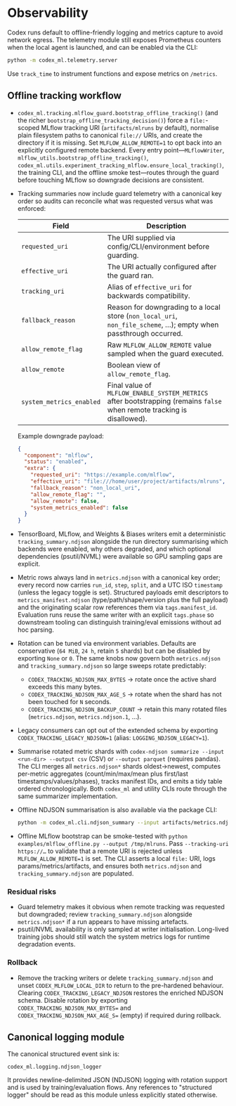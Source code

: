 # Observability

Codex runs default to offline-friendly logging and metrics capture to avoid network egress. The telemetry module still exposes Prometheus counters when the local agent is launched, and can be enabled via the CLI:

```bash
python -m codex_ml.telemetry.server
```

Use `track_time` to instrument functions and expose metrics on `/metrics`.

## Offline tracking workflow

- `codex_ml.tracking.mlflow_guard.bootstrap_offline_tracking()` (and the richer `bootstrap_offline_tracking_decision()`) force a `file:`-scoped MLflow tracking URI (`artifacts/mlruns` by default), normalise plain filesystem paths to canonical `file://` URIs, and create the directory if it is missing. Set `MLFLOW_ALLOW_REMOTE=1` to opt back into an explicitly configured remote backend. Every entry point—`MLflowWriter`, `mlflow_utils.bootstrap_offline_tracking()`, `codex_ml.utils.experiment_tracking_mlflow.ensure_local_tracking()`, the training CLI, and the offline smoke test—routes through the guard before touching MLflow so downgrade decisions are consistent.
- Tracking summaries now include guard telemetry with a canonical key order so audits can reconcile what was requested versus what was enforced:

  | Field | Description |
  | --- | --- |
  | `requested_uri` | The URI supplied via config/CLI/environment before guarding. |
  | `effective_uri` | The URI actually configured after the guard ran. |
  | `tracking_uri` | Alias of `effective_uri` for backwards compatibility. |
  | `fallback_reason` | Reason for downgrading to a local store (`non_local_uri`, `non_file_scheme`, …); empty when passthrough occurred. |
  | `allow_remote_flag` | Raw `MLFLOW_ALLOW_REMOTE` value sampled when the guard executed. |
  | `allow_remote` | Boolean view of `allow_remote_flag`. |
  | `system_metrics_enabled` | Final value of `MLFLOW_ENABLE_SYSTEM_METRICS` after bootstrapping (remains `false` when remote tracking is disallowed). |

  Example downgrade payload:

  ```json
  {
    "component": "mlflow",
    "status": "enabled",
    "extra": {
      "requested_uri": "https://example.com/mlflow",
      "effective_uri": "file:///home/user/project/artifacts/mlruns",
      "fallback_reason": "non_local_uri",
      "allow_remote_flag": "",
      "allow_remote": false,
      "system_metrics_enabled": false
    }
  }
  ```
- TensorBoard, MLflow, and Weights & Biases writers emit a deterministic `tracking_summary.ndjson` alongside the run directory summarising which backends were enabled, why others degraded, and which optional dependencies (psutil/NVML) were available so GPU sampling gaps are explicit.
- Metric rows always land in `metrics.ndjson` with a canonical key order; every record now carries `run_id`, `step`, `split`, and a UTC ISO `timestamp` (unless the legacy toggle is set). Structured payloads emit descriptors to `metrics_manifest.ndjson` (type/path/shape/version plus the full payload) and the originating scalar row references them via `tags.manifest_id`. Evaluation runs reuse the same writer with an explicit `tags.phase` so downstream tooling can distinguish training/eval emissions without ad hoc parsing.
- Rotation can be tuned via environment variables. Defaults are conservative (`64 MiB`, `24 h`, retain `5` shards) but can be disabled by exporting `None` or `0`. The same knobs now govern both `metrics.ndjson` and `tracking_summary.ndjson` so large sweeps rotate predictably:
  - `CODEX_TRACKING_NDJSON_MAX_BYTES` → rotate once the active shard exceeds this many bytes.
  - `CODEX_TRACKING_NDJSON_MAX_AGE_S` → rotate when the shard has not been touched for `N` seconds.
  - `CODEX_TRACKING_NDJSON_BACKUP_COUNT` → retain this many rotated files (`metrics.ndjson`, `metrics.ndjson.1`, …).
- Legacy consumers can opt out of the extended schema by exporting `CODEX_TRACKING_LEGACY_NDJSON=1` (alias: `LOGGING_NDJSON_LEGACY=1`).
- Summarise rotated metric shards with `codex-ndjson summarize --input <run-dir> --output csv` (CSV) or `--output parquet` (requires pandas). The CLI merges all `metrics.ndjson*` shards oldest→newest, computes per-metric aggregates (count/min/max/mean plus first/last timestamps/values/phases), tracks manifest IDs, and emits a tidy table ordered chronologically. Both `codex_ml` and utility CLIs route through the same summarizer implementation.
- Offline NDJSON summarisation is also available via the package CLI:

  ```bash
  python -m codex_ml.cli.ndjson_summary --input artifacts/metrics.ndjson
  ```
- Offline MLflow bootstrap can be smoke-tested with `python examples/mlflow_offline.py --output /tmp/mlruns`. Pass `--tracking-uri https://…` to validate that a remote URI is rejected unless `MLFLOW_ALLOW_REMOTE=1` is set. The CLI asserts a local `file:` URI, logs params/metrics/artifacts, and ensures both `metrics.ndjson` and `tracking_summary.ndjson` are populated.

### Residual risks

- Guard telemetry makes it obvious when remote tracking was requested but downgraded; review `tracking_summary.ndjson` alongside `metrics.ndjson*` if a run appears to have missing artefacts.
- psutil/NVML availability is only sampled at writer initialisation. Long-lived training jobs should still watch the system metrics logs for runtime degradation events.

### Rollback

- Remove the tracking writers or delete `tracking_summary.ndjson` and unset `CODEX_MLFLOW_LOCAL_DIR` to return to the pre-hardened behaviour. Clearing `CODEX_TRACKING_LEGACY_NDJSON` restores the enriched NDJSON schema. Disable rotation by exporting `CODEX_TRACKING_NDJSON_MAX_BYTES=` and `CODEX_TRACKING_NDJSON_MAX_AGE_S=` (empty) if required during rollback.
## Canonical logging module

The canonical structured event sink is:

```text
codex_ml.logging.ndjson_logger
```

It provides newline-delimited JSON (NDJSON) logging with rotation support and
is used by training/evaluation flows. Any references to "structured logger"
should be read as this module unless explicitly stated otherwise.
